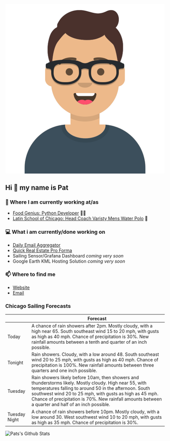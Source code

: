 [![Social banner for p-j-falconer](https://raw.githubusercontent.com/P-J-FALCONER/P-J-FALCONER/master/assets/avataaars.svg)](https://patfalconer.com/)
## Hi :wave: my name is Pat

### 💼 Where I am currently working at/as
- [Food Genius: Python Developer](https://getfoodgenius.com/) 🍔🐍
- [Latin School of Chicago: Head Coach Varisty Mens Water Polo](https://www.latinschool.org/) 🤽


### 💻 What i am currently/done working on
 - [Daily Email Aggregator](https://github.com/P-J-FALCONER/dott_daily_mail)
 - [Quick Real Estate Pro Forma](https://github.com/P-J-FALCONER/henry)
 - Sailing Sensor/Grafana Dashboard *coming very soon*
 - Google Earth KML Hosting Solution *coming very soon*

### 📫 Where to find me
 - [Website](https://patfalconer.com/)
 - [Email](mailto:patrick.j.falconer@gmail.com)


### Chicago Sailing Forecasts
|   | Forecast  |
|---|---|
| Today | A chance of rain showers after 2pm. Mostly cloudy, with a high near 65. South southeast wind 15 to 20 mph, with gusts as high as 40 mph. Chance of precipitation is 30%. New rainfall amounts between a tenth and quarter of an inch possible. |
| Tonight | Rain showers. Cloudy, with a low around 48. South southeast wind 20 to 25 mph, with gusts as high as 40 mph. Chance of precipitation is 100%. New rainfall amounts between three quarters and one inch possible. |
| Tuesday | Rain showers likely before 10am, then showers and thunderstorms likely. Mostly cloudy. High near 55, with temperatures falling to around 50 in the afternoon. South southwest wind 20 to 25 mph, with gusts as high as 45 mph. Chance of precipitation is 70%. New rainfall amounts between a quarter and half of an inch possible. |
| Tuesday Night | A chance of rain showers before 10pm. Mostly cloudy, with a low around 30. West southwest wind 10 to 20 mph, with gusts as high as 35 mph. Chance of precipitation is 30%. |

![Pats's Github Stats](https://github-readme-stats.vercel.app/api?username=p-j-falconer&show_icons=true&theme=radical)
